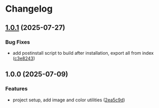 # Changelog

## [1.0.1](https://github.com/ichabodcole/image-wrench/compare/v1.0.0...v1.0.1) (2025-07-27)


### Bug Fixes

* add postinstall script to build after installation, export all from index ([c3e8243](https://github.com/ichabodcole/image-wrench/commit/c3e8243a53d1a0a9edbeba89a5110c2de1e56ef7))

## 1.0.0 (2025-07-09)


### Features

* project setup, add image and color utilities ([2ea5c9d](https://github.com/ichabodcole/image-wrench/commit/2ea5c9d1c9961b7b06c841907669c14eb6bf971d))
